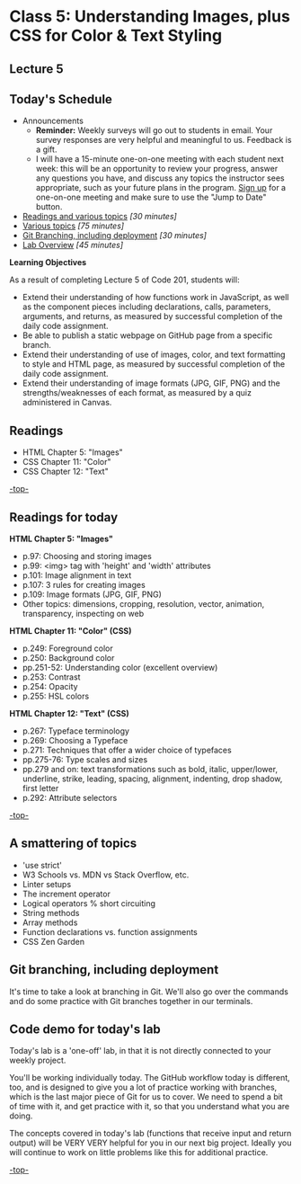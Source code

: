 # Class 5: Understanding Images, plus CSS for Color & Text Styling

<a id="top"></a>
## Lecture 5

## Today's Schedule
- Announcements
	- **Reminder:** Weekly surveys will go out to students in email. Your survey responses are very helpful and meaningful to us. Feedback is a gift.
	- I will have a 15-minute one-on-one meeting with each student next week: this will be an opportunity to review your progress, answer any questions you have, and discuss any topics the instructor sees appropriate, such as your future plans in the program. [Sign up](https://alliegrampa.youcanbook.me) for a one-on-one meeting and make sure to use the "Jump to Date" button.
- [Readings and various topics](#readings) *[30 minutes]*
- [Various topics](#smattering) *[75 minutes]*
- [Git Branching, including deployment](#git) *[30 minutes]*
- [Lab Overview](#lab) *[45 minutes]*

**Learning Objectives**

As a result of completing Lecture 5 of Code 201, students will:

- Extend their understanding of how functions work in JavaScript, as well as the component pieces including declarations, calls, parameters, arguments, and returns, as measured by successful completion of the daily code assignment.
- Be able to publish a static webpage on GitHub page from a specific branch.
- Extend their understanding of use of images, color, and text formatting to style and HTML page, as measured by successful completion of the daily code assignment.
- Extend their understanding of image formats (JPG, GIF, PNG) and the strengths/weaknesses of each format, as measured by a quiz administered in Canvas.

## Readings

- HTML Chapter 5: "Images"
- CSS Chapter 11: "Color"
- CSS Chapter 12: "Text"

[-top-](#top)

<a id="readings"></a>

## Readings for today

**HTML Chapter 5: "Images"**

- p.97: Choosing and storing images
- p.99: \<img> tag with 'height' and 'width' attributes
- p.101: Image alignment in text
- p.107: 3 rules for creating images
- p.109: Image formats (JPG, GIF, PNG)
- Other topics: dimensions, cropping, resolution, vector, animation, transparency, inspecting on web

**HTML Chapter 11: "Color" (CSS)**

- p.249: Foreground color
- p.250: Background color
- pp.251-52: Understanding color (excellent overview)
- p.253: Contrast
- p.254: Opacity
- p.255: HSL colors

**HTML Chapter 12: "Text" (CSS)**

- p.267: Typeface terminology
- p.269: Choosing a Typeface
- p.271: Techniques that offer a wider choice of typefaces
- pp.275-76: Type scales and sizes
- pp.279 and on: text transformations such as bold, italic, upper/lower, underline, strike, leading, spacing, alignment, indenting, drop shadow, first letter
- p.292: Attribute selectors

[-top-](#top)

<a id="smattering"></a>

## A smattering of topics

- 'use strict'
- W3 Schools vs. MDN vs Stack Overflow, etc.
- Linter setups
- The increment operator
- Logical operators % short circuiting
- String methods
- Array methods
- Function declarations vs. function assignments
- CSS Zen Garden

<a id="git"></a>

## Git branching, including deployment

It's time to take a look at branching in Git. We'll also go over the commands and do some practice with Git branches together in our terminals.

<a id="lab"></a>

## Code demo for today's lab

Today's lab is a 'one-off' lab, in that it is not directly connected to your weekly project.

You'll be working individually today. The GitHub workflow today is different, too, and is designed to give you a lot of practice working with branches, which is the last major piece of Git for us to cover. We need to spend a bit of time with it, and get practice with it, so that you understand what you are doing.

The concepts covered in today's lab (functions that receive input and return output) will be VERY VERY helpful for you in our next big project. Ideally you will continue to work on little problems like this for additional practice.

[-top-](#top)
